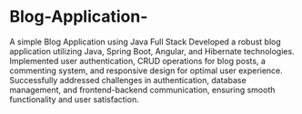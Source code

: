 # Blog-Application-
A simple Blog Application using Java Full Stack
Developed a robust blog application utilizing Java, Spring Boot, Angular, and Hibernate technologies.
Implemented user authentication, CRUD operations for blog posts, a commenting system, and responsive design
for optimal user experience.
Successfully addressed challenges in authentication, database management, and frontend-backend
communication, ensuring smooth functionality and user satisfaction.

